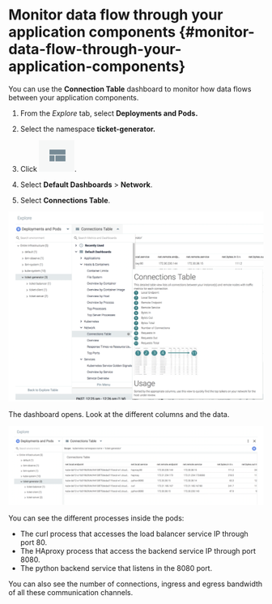 # Monitor data flow through your application components {#monitor-data-flow-through-your-application-components}

You can use the **Connection Table** dashboard to monitor how data flows between your application components.

1. From the _Explore_ tab, select **Deployments and Pods.**

2. Select the namespace **ticket-generator.**

3. Click ![ ](../images/sysdig_img33a.png).

4. Select **Default Dashboards** > **Network**.

5. Select **Connections Table**.

![ ](../images/sysdig_img71.png)

The dashboard opens. Look at the different columns and the data.

![ ](../images/sysdig_img72.png)

You can see the different processes inside the pods:

* The curl process that accesses the load balancer service IP through port 80.
* The HAproxy process that access the backend service IP through port 8080.
* The python backend service that listens in the 8080 port.

You can also see the number of connections, ingress and egress bandwidth of all these communication channels.
